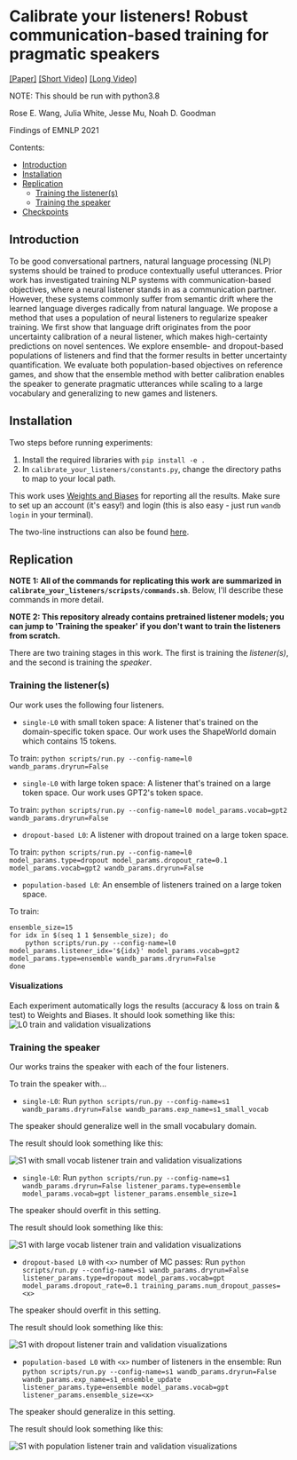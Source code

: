 # Calibrate your listeners! Robust communication-based training for pragmatic speakers
[[Paper]](https://arxiv.org/pdf/2110.05422.pdf) [[Short Video]](https://www.youtube.com/watch?v=3VKU9ueVTMo&ab_channel=RoseWang) [[Long Video]](https://www.youtube.com/watch?v=XibugeVHzzM&t=2s)


NOTE: This should be run with python3.8



Rose E. Wang, Julia White, Jesse Mu, Noah D. Goodman

Findings of EMNLP 2021

Contents:
- [Introduction](#introduction)
- [Installation](#installation)
- [Replication](#replication)
    - [Training the listener(s)](#listener)   
    - [Training the speaker](#speaker) 
- [Checkpoints](#checkpoints)

## Introduction
To be good conversational partners, natural language processing (NLP) systems should be trained to produce contextually useful utterances. Prior work has investigated training NLP systems with communication-based objectives, where a neural listener stands in as a communication partner. However, these systems commonly suffer from semantic drift where the learned language diverges radically from natural language. We propose a method that uses a population of neural listeners to regularize speaker training. We first show that language drift originates from the poor uncertainty calibration of a neural listener, which makes high-certainty predictions on novel sentences. We explore ensemble- and dropout-based populations of listeners and find that the former results in better uncertainty quantification. We evaluate both population-based objectives on reference games, and show that the ensemble method with better calibration enables the speaker to generate pragmatic utterances while scaling to a large vocabulary and generalizing to new games and listeners.


## Installation
Two steps before running experiments:
1. Install the required libraries with `pip install -e .`
2. In `calibrate_your_listeners/constants.py`, change the directory paths to map to your local path. 

This work uses [Weights and Biases](https://wandb.ai/) for reporting all the results. Make sure to set up an account (it's easy!) and login (this is also easy - just run `wandb login` in your terminal). 

The two-line instructions can also be found [here](https://docs.wandb.ai/quickstart#1.-set-up-wandb).


## Replication
**NOTE 1: All of the commands for replicating this work are summarized in `calibrate_your_listeners/scripsts/commands.sh`**. Below, I'll describe these commands in more detail. 


**NOTE 2: This repository already contains pretrained listener models; you can jump to 'Training the speaker' if you don't want to train the listeners from scratch.**


There are two training stages in this work. The first is training the _listener(s)_, and the second is training the _speaker_.

### Training the listener(s)

Our work uses the following four listeners.  

* `single-L0` with small token space: A listener that's trained on the domain-specific token space. Our work uses the ShapeWorld domain which contains 15 tokens.

To train:  `python scripts/run.py --config-name=l0 wandb_params.dryrun=False`

* `single-L0` with large token space: A listener that's trained on a large token space. Our work uses GPT2's token space.

To train:  `python scripts/run.py --config-name=l0 model_params.vocab=gpt2 wandb_params.dryrun=False`

* `dropout-based L0`: A listener with dropout trained on a large token space.

To train:  `python scripts/run.py --config-name=l0 model_params.type=dropout model_params.dropout_rate=0.1 model_params.vocab=gpt2 wandb_params.dryrun=False`

* `population-based L0`: An ensemble of listeners trained on a large token space.

To train: 
```
ensemble_size=15
for idx in $(seq 1 1 $ensemble_size); do
    python scripts/run.py --config-name=l0 model_params.listener_idx='${idx}' model_params.vocab=gpt2 model_params.type=ensemble wandb_params.dryrun=False
done
```

#### Visualizations

Each experiment automatically logs the results (accuracy & loss on train & test) to Weights and Biases. 
It should look something like this: 
![L0 train and validation visualizations](images/l0.png)

### Training the speaker 

Our works trains the speaker with each of the four listeners. 

To train the speaker with...

* `single-L0`: Run `python scripts/run.py --config-name=s1 wandb_params.dryrun=False wandb_params.exp_name=s1_small_vocab`

The speaker should generalize well in the small vocabulary domain. 

The result should look something like this:

![S1 with small vocab listener train and validation visualizations](images/s1_small_vocab.png)

* `single-L0`: Run `python scripts/run.py --config-name=s1 wandb_params.dryrun=False listener_params.type=ensemble model_params.vocab=gpt listener_params.ensemble_size=1`

The speaker should overfit in this setting.

The result should look something like this:

![S1 with large vocab listener train and validation visualizations](images/s1_large_vocab.png)

* `dropout-based L0` with `<x>` number of MC passes: Run `python scripts/run.py --config-name=s1 wandb_params.dryrun=False listener_params.type=dropout model_params.vocab=gpt model_params.dropout_rate=0.1 training_params.num_dropout_passes=<x>` 

The speaker should overfit in this setting.

The result should look something like this:

![S1 with dropout listener train and validation visualizations](images/s1_dropout.png)

* `population-based L0` with `<x>` number of listeners in the ensemble: Run `python scripts/run.py --config-name=s1 wandb_params.dryrun=False wandb_params.exp_name=s1_ensemble_update listener_params.type=ensemble model_params.vocab=gpt  listener_params.ensemble_size=<x>`

The speaker should generalize in this setting. 

The result should look something like this:

![S1 with population listener train and validation visualizations](images/s1_population.png)
